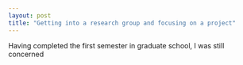 ```yaml
---
layout: post
title: "Getting into a research group and focusing on a project"
---
```


Having completed the first semester in graduate school, I was still concerned 
